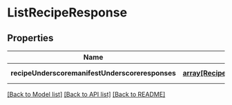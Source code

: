 # ListRecipeResponse

## Properties
Name | Type | Description | Notes
------------ | ------------- | ------------- | -------------
**recipeUnderscoremanifestUnderscoreresponses** | [**array[RecipeManifestResponse]**](RecipeManifestResponse.md) |  | [default to null]

[[Back to Model list]](../README.md#documentation-for-models) [[Back to API list]](../README.md#documentation-for-api-endpoints) [[Back to README]](../README.md)


